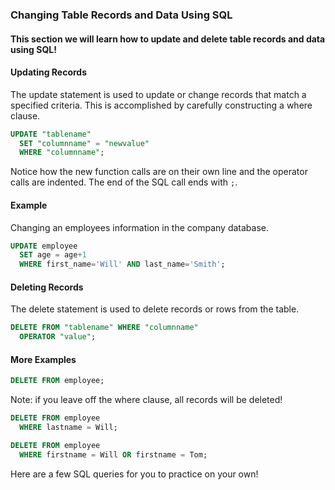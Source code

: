 ### Changing Table Records and Data Using SQL

#### This section we will learn how to update and delete table records and data using SQL!


#### Updating Records

The update statement is used to update or change records that match a specified criteria. This is accomplished by carefully constructing a where clause.

```SQL
UPDATE "tablename"
  SET "columnname" = "newvalue"
  WHERE "columnname";
```

Notice how the new function calls are on their own line and the operator calls are indented. The end of the SQL call ends with `;`.

#### Example
Changing an employees information in the company database.

```SQL
UPDATE employee
  SET age = age+1
  WHERE first_name='Will' AND last_name='Smith';
```

#### Deleting Records

The delete statement is used to delete records or rows from the table.

```SQL
DELETE FROM "tablename" WHERE "columnname"
  OPERATOR "value";
```

#### More Examples

```SQL
DELETE FROM employee;
```
Note: if you leave off the where clause, all records will be deleted!

```SQL
DELETE FROM employee
  WHERE lastname = Will;
```  

```SQL
DELETE FROM employee
  WHERE firstname = Will OR firstname = Tom;
```

Here are a few SQL queries for you to practice on your own!

